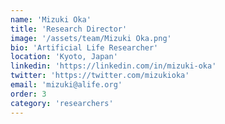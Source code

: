 ```yaml
---
name: 'Mizuki Oka'
title: 'Research Director'
image: '/assets/team/Mizuki Oka.png'
bio: 'Artificial Life Researcher'
location: 'Kyoto, Japan'
linkedin: 'https://linkedin.com/in/mizuki-oka'
twitter: 'https://twitter.com/mizukioka'
email: 'mizuki@alife.org'
order: 3
category: 'researchers'
---
```

